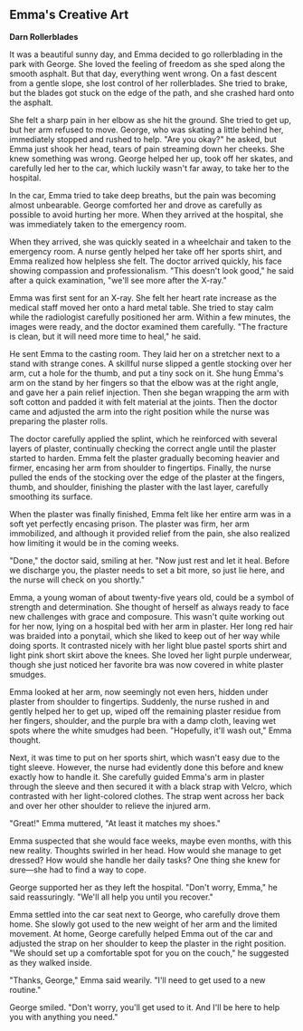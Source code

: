 ## Emma's Creative Art ##

**Darn Rollerblades**

It was a beautiful sunny day, and Emma decided to go rollerblading in the park with George. She loved the feeling of freedom as she sped along the smooth asphalt. But that day, everything went wrong. On a fast descent from a gentle slope, she lost control of her rollerblades. She tried to brake, but the blades got stuck on the edge of the path, and she crashed hard onto the asphalt.

She felt a sharp pain in her elbow as she hit the ground. She tried to get up, but her arm refused to move. George, who was skating a little behind her, immediately stopped and rushed to help. "Are you okay?" he asked, but Emma just shook her head, tears of pain streaming down her cheeks. She knew something was wrong. George helped her up, took off her skates, and carefully led her to the car, which luckily wasn't far away, to take her to the hospital.

In the car, Emma tried to take deep breaths, but the pain was becoming almost unbearable. George comforted her and drove as carefully as possible to avoid hurting her more. When they arrived at the hospital, she was immediately taken to the emergency room.

When they arrived, she was quickly seated in a wheelchair and taken to the emergency room. A nurse gently helped her take off her sports shirt, and Emma realized how helpless she felt. The doctor arrived quickly, his face showing compassion and professionalism. "This doesn't look good," he said after a quick examination, "we'll see more after the X-ray."

Emma was first sent for an X-ray. She felt her heart rate increase as the medical staff moved her onto a hard metal table. She tried to stay calm while the radiologist carefully positioned her arm. Within a few minutes, the images were ready, and the doctor examined them carefully. "The fracture is clean, but it will need more time to heal," he said.

He sent Emma to the casting room. They laid her on a stretcher next to a stand with strange cones. A skillful nurse slipped a gentle stocking over her arm, cut a hole for the thumb, and put a tiny sock on it. She hung Emma's arm on the stand by her fingers so that the elbow was at the right angle, and gave her a pain relief injection. Then she began wrapping the arm with soft cotton and padded it with felt material at the joints. Then the doctor came and adjusted the arm into the right position while the nurse was preparing the plaster rolls.

The doctor carefully applied the splint, which he reinforced with several layers of plaster, continually checking the correct angle until the plaster started to harden. Emma felt the plaster gradually becoming heavier and firmer, encasing her arm from shoulder to fingertips. Finally, the nurse pulled the ends of the stocking over the edge of the plaster at the fingers, thumb, and shoulder, finishing the plaster with the last layer, carefully smoothing its surface.

When the plaster was finally finished, Emma felt like her entire arm was in a soft yet perfectly encasing prison. The plaster was firm, her arm immobilized, and although it provided relief from the pain, she also realized how limiting it would be in the coming weeks.

"Done," the doctor said, smiling at her. "Now just rest and let it heal. Before we discharge you, the plaster needs to set a bit more, so just lie here, and the nurse will check on you shortly."

Emma, a young woman of about twenty-five years old, could be a symbol of strength and determination. She thought of herself as always ready to face new challenges with grace and composure. This wasn't quite working out for her now, lying on a hospital bed with her arm in plaster. Her long red hair was braided into a ponytail, which she liked to keep out of her way while doing sports. It contrasted nicely with her light blue pastel sports shirt and light pink short skirt above the knees. She loved her light purple underwear, though she just noticed her favorite bra was now covered in white plaster smudges.

Emma looked at her arm, now seemingly not even hers, hidden under plaster from shoulder to fingertips. Suddenly, the nurse rushed in and gently helped her to get up, wiped off the remaining plaster residue from her fingers, shoulder, and the purple bra with a damp cloth, leaving wet spots where the white smudges had been. "Hopefully, it'll wash out," Emma thought.

Next, it was time to put on her sports shirt, which wasn't easy due to the tight sleeve. However, the nurse had evidently done this before and knew exactly how to handle it. She carefully guided Emma's arm in plaster through the sleeve and then secured it with a black strap with Velcro, which contrasted with her light-colored clothes. The strap went across her back and over her other shoulder to relieve the injured arm.

"Great!" Emma muttered, "At least it matches my shoes."

Emma suspected that she would face weeks, maybe even months, with this new reality. Thoughts swirled in her head. How would she manage to get dressed? How would she handle her daily tasks? One thing she knew for sure—she had to find a way to cope.

George supported her as they left the hospital. "Don't worry, Emma," he said reassuringly. "We'll all help you until you recover."

Emma settled into the car seat next to George, who carefully drove them home. She slowly got used to the new weight of her arm and the limited movement. At home, George carefully helped Emma out of the car and adjusted the strap on her shoulder to keep the plaster in the right position. "We should set up a comfortable spot for you on the couch," he suggested as they walked inside.

"Thanks, George," Emma said wearily. "I'll need to get used to a new routine."

George smiled. "Don't worry, you'll get used to it. And I'll be here to help you with anything you need."
